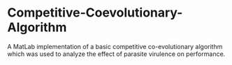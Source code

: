 # Competitive-Coevolutionary-Algorithm

A MatLab implementation of a basic competitive co-evolutionary algorithm which was used to analyze the effect of parasite virulence on performance. 
